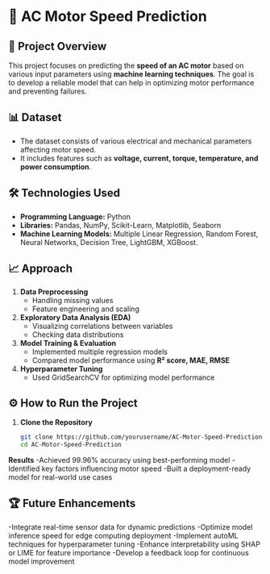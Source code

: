 # 🚀 AC Motor Speed Prediction  

## 📌 Project Overview  
This project focuses on predicting the **speed of an AC motor** based on various input parameters using **machine learning techniques**. The goal is to develop a reliable model that can help in optimizing motor performance and preventing failures.  

## 📊 Dataset  
- The dataset consists of various electrical and mechanical parameters affecting motor speed.  
- It includes features such as **voltage, current, torque, temperature, and power consumption**.  

## 🛠️ Technologies Used  
- **Programming Language:** Python  
- **Libraries:** Pandas, NumPy, Scikit-Learn, Matplotlib, Seaborn  
- **Machine Learning Models:** Multiple Linear Regression, Random Forest, Neural Networks, Decision Tree, LightGBM, XGBoost.

## 📈 Approach  
1. **Data Preprocessing**  
   - Handling missing values  
   - Feature engineering and scaling  
2. **Exploratory Data Analysis (EDA)**  
   - Visualizing correlations between variables  
   - Checking data distributions  
3. **Model Training & Evaluation**  
   - Implemented multiple regression models  
   - Compared model performance using **R² score, MAE, RMSE**  
4. **Hyperparameter Tuning**  
   - Used GridSearchCV for optimizing model performance  

## ⚙️ How to Run the Project  
1. **Clone the Repository**  
   ```bash
   git clone https://github.com/yourusername/AC-Motor-Speed-Prediction.git
   cd AC-Motor-Speed-Prediction


**Results**
-Achieved 99.96% accuracy using best-performing model
-Identified key factors influencing motor speed
-Built a deployment-ready model for real-world use cases

## 🏆 Future Enhancements
-Integrate real-time sensor data for dynamic predictions
-Optimize model inference speed for edge computing deployment
-Implement autoML techniques for hyperparameter tuning
-Enhance interpretability using SHAP or LIME for feature importance
-Develop a feedback loop for continuous model improvement
